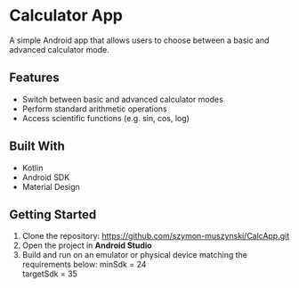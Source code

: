 # Calculator App
A simple Android app that allows users to choose between a basic and advanced calculator mode.

## Features
- Switch between basic and advanced calculator modes
- Perform standard arithmetic operations
- Access scientific functions (e.g. sin, cos, log)

## Built With
- Kotlin
- Android SDK
- Material Design

## Getting Started
1. Clone the repository: https://github.com/szymon-muszynski/CalcApp.git
2. Open the project in **Android Studio**
3. Build and run on an emulator or physical device matching the requirements below:
minSdk = 24   
targetSdk = 35
